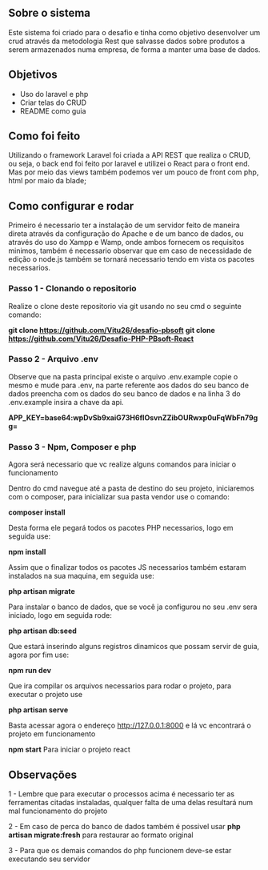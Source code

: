 ## Sobre o sistema

Este sistema foi criado para o desafio e tinha como objetivo desenvolver um crud através da metodologia Rest que
salvasse dados sobre produtos a serem armazenados numa empresa, de forma a manter uma
base de dados.


## Objetivos

- Uso do laravel e php
- Criar telas do CRUD
- README como guia

## Como foi feito

Utilizando o framework Laravel foi criada a API REST que realiza o CRUD, ou seja, o back end foi feito por laravel e utilizei o React para o front end. Mas por meio das views também podemos ver um pouco de front com php, html por maio da blade;


## Como configurar e rodar

Primeiro é necessario ter a instalação de um servidor feito de maneira direta através da configuração do Apache e de um banco de dados, ou através do uso do Xampp e Wamp, onde ambos fornecem os requisitos minimos, também é necessario observar que em caso de necessidade de edição o node.js também se tornará necessario tendo em vista os pacotes necessarios.

### Passo 1 - Clonando o repositorio

Realize o clone deste repositorio via git usando no seu cmd o seguinte comando:

**git clone https://github.com/Vitu26/desafio-pbsoft**
**git clone https://github.com/Vitu26/Desafio-PHP-PBsoft-React**

### Passo 2 - Arquivo .env

Observe que na pasta principal existe o arquivo .env.example copie o mesmo e mude para .env, na parte referente aos dados do seu banco de dados preencha com os dados do seu banco de dados e na linha 3 do .env.example insira a chave da api.

**APP_KEY=base64:wpDvSb9xaiG73H6flOsvnZZibOURwxp0uFqWbFn79gg=**

 ### Passo 3 - Npm, Composer e php

 Agora será necessario que vc realize alguns comandos para iniciar o funcionamento

 Dentro do cmd navegue até a pasta de destino do seu projeto, iniciaremos com o composer, para inicializar sua pasta vendor use o comando:
 
 **composer install**
 
 Desta forma ele pegará todos os pacotes PHP necessarios, logo em seguida use:

 **npm install**

 Assim que o finalizar todos os pacotes JS necessarios também estaram instalados na sua maquina, em seguida use:

 **php artisan migrate**

Para instalar o banco de dados, que se você ja configurou no seu .env sera iniciado, logo em seguida rode:

**php artisan db:seed**

Que estará inserindo alguns registros dinamicos que possam servir de guia, agora por fim use:

**npm run dev**

Que ira compilar os arquivos necessarios para rodar o projeto, para executar o projeto use

**php artisan serve**

Basta acessar agora o endereço http://127.0.0.1:8000 e lá vc encontrará o projeto em funcionamento

**npm start**
Para iniciar o projeto react

## Observações

1 - Lembre que para executar o processos acima é necessario ter as ferramentas citadas instaladas, qualquer falta de uma delas resultará num mal funcionamento do projeto

2 - Em caso de perca do banco de dados também é possivel usar **php artisan migrate:fresh** para restaurar ao formato original

3 - Para que os demais comandos do php funcionem deve-se estar executando seu servidor
